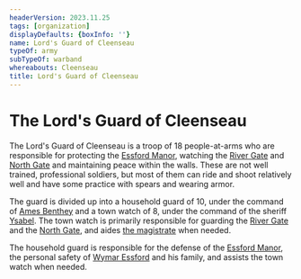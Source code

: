 ```yaml
---
headerVersion: 2023.11.25
tags: [organization]
displayDefaults: {boxInfo: ''}
name: Lord's Guard of Cleenseau
typeOf: army
subTypeOf: warband
whereabouts: Cleenseau
title: Lord's Guard of Cleenseau
---
```

# The Lord's Guard of Cleenseau

The Lord's Guard of Cleenseau is a troop of 18 people-at-arms who are responsible for protecting the [Essford Manor](<./essford-manor.md>), watching the [River Gate](<./river-gate-of-cleenseau.md>) and [North Gate](<./north-gate-of-cleenseau.md>) and maintaining peace within the walls. These are not well trained, professional soldiers, but most of them can ride and shoot relatively well and have some practice with spears and wearing armor.

The guard is divided up into a household guard of 10, under the command of [Ames Benthey](<../../../../../../people/sembarans/ames-benthey.md>) and a town watch of 8, under the command of the sheriff [Ysabel](<../../../../../../people/sembarans/ysabel.md>). The town watch is primarily responsible for guarding the [River Gate](<./river-gate-of-cleenseau.md>) and the [North Gate](<./north-gate-of-cleenseau.md>), and aides [the magistrate](<../../../../../../people/sembarans/nicholas-wysson.md>) when needed.

The household guard is responsible for the defense of the [Essford Manor](<./essford-manor.md>), the personal safety of [Wymar Essford](<../../../../../../people/sembarans/wymar-essford.md>) and his family, and assists the town watch when needed.

